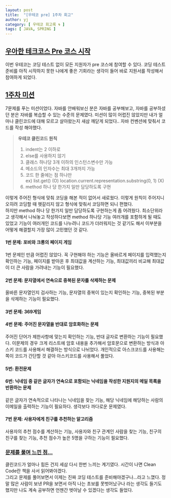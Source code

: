 ```yaml
---
layout: post
title:  "[우테코 pre] 1주차 회고"
author: yj
category: [ 우테코 회고록 🌀 ]
tags: [ JAVA, SPRING ]
---
```


## <a href="#">우아한 테크코스 Pre 코스 시작</a>
이번 우테코는 코딩 테스트 없이 모든 지원자가 pre 코스에 참여할 수 있다. 
코딩 테스트 준비를 아직 시작하지 못한 나에게 좋은 기회라는 생각이 들어 바로 지원서를 작성해서 참여하게 되었다.

## <a href="#">1주차 미션</a>
7문제를 푸는 미션이었다. 자바를 안배워보신 분은 자바를 공부해보고, 자바를 공부하셨던 분은 자바를 복습할 수 있는 수준의 문제였다.
미션이 많이 어렵진 않았지만 내가 얼마나 클린코드에 대해 모르고 살아왔는지 새삼 깨닫게 되었다..
자바 컨벤션에 맞춰서 코드를 작성 해야했다.

> **우테코 클린코드 원칙** <br/>
> 1. indent는 2 이하로<br/>
> 2. else를 사용하지 않기<br/>
> 3. 클래스 하나당 3개 이하의 인스턴스변수만 가능<br/>
> 4. 메소드의 인자수는 최대 3개까지 가능<br/>
> 5. 코드 한 줄에는 점 하나만<br/>
> ex) list.get() (O) location.current.representation.substring(0, 1) (X)<br/>
> 6. method 하나 당 한가지 일만 담당하도록 구현<br/>

이렇게 주어진 형식에 맞춰 코딩을 해본 적이 없어서 새로웠다.
이렇게 원칙이 주어지니 오히려 코딩할 때 헷갈리지 않고 형식에 맞춰서 코딩하면 되니  편했다.<br/>
하지만 method 하나 당  한가지 일만 담당하도록 구현하는게 좀 어려웠다.
최소단위라고 생각해서 나눠놓고 작성하다보면 method 하나당 기능 여러개를 포함하게 될 때도 있었고 기능이 여러개인 코드를 나누려니 코드가 더러워지는 것 같기도 해서 이부분을 어떻게 해결할지 가장 많이 고민했던 것 같다. <br/>

#### 1번 문제: 포비와 크롱의 페이지 게임
1번 문제인 만큼 어렵진 않았다.
꼭 구현해야 하는 기능은 올바르게 페이지를 입력했는지 확인하는 기능, 페이지를 받아온 후 최대값을 계산하는 기능, 최대값끼리 비교해 최대값이 더 큰 사람을 가려내는  기능이 필요했다.

#### 2번 문제: 문자열에서 연속으로 중복된 문자를 삭제하는 문제
올바른 문자열인지 검사하는 기능, 문자열의 중복이 있는지 확인하는 기능, 중복된 부분을 삭제하는 기능이 필요했다. 

#### 3번 문제: 369게임

#### 4번 문제: 주어진 문자열을 반대로 암호화하는 문제
주어진 단어가 제한사항에 맞는지 확인하는 기능, 반대 글자로 변환하는 기능이 필요했다.
이문제의 경우 크게 리스트에 암호 내용을 추가해서 암호문으로 변환하는 방식과 아스키 코드를 사용해서 해결하는 방식으로 나뉘었다.
개인적으로 아스크코드를 사용해는 쪽이 코드가 간단할 것 같아 아스키코드를 사용해서 풀었다.

#### 5번: 환전문제

#### 6번: 닉네임 중 같은 글자가 연속으로 포함되는 닉네임을 작성한 지원지의 메일 목록을 반환하는 문제
같은 글자가 연속적으로 나타나는 닉네임을 찾는 기능, 해당 닉네임에 해당하는 사람의 이메일을 출력하는 기능이 필요하다. 생각보다 까다로운 문제였다.

#### 7번 문제: 사용자에게 친구를 추천하는 알고리즘
사용자의 추천 점수를 계산하는 기능, 사용자와 친구 관계인 사람을 찾는 기능, 친구의 친구를 찾는 기능, 추천 점수가 높은 5명을 구하는 기능이 필요했다.

### <a href="#">문제를 풀며 느낀 점... </a>
클린코드가 얼마나 힘든 건지 세삼 다시 한번 느끼는 계기였다.
시간이 나면 Clean Code란 책을 사서 읽어봐야겠다.<br/>
그리고 문제를 풀어보면서 이제는 진짜 코딩 테스트를 준비해야겠구나...라고 느꼈다.
정말 많은 사람이 보낸 PR을 보면서 아직 나는 초보를 못벗어났구나 라는 생각도 들기도 했지만 나도 계속 공부하면 언젠간 벗아날 수 있겠다는 생각도 들었다.